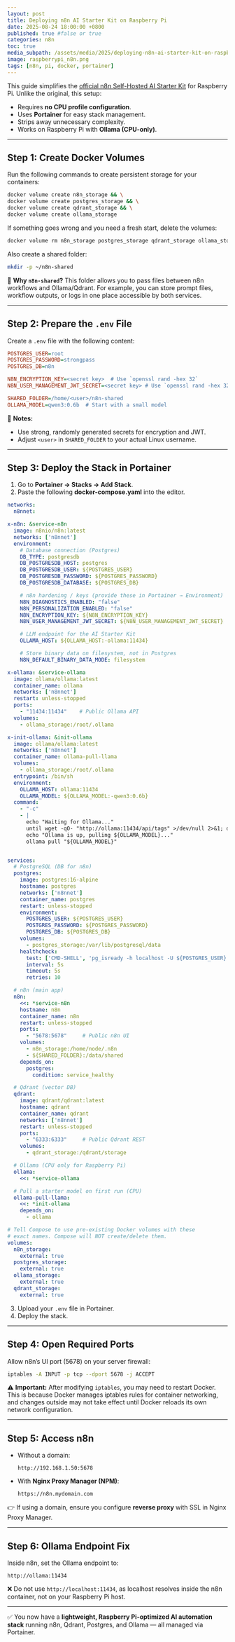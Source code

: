 ```yaml
---
layout: post
title: Deploying n8n AI Starter Kit on Raspberry Pi
date: 2025-08-24 18:00:00 +0800
published: true #false or true
categories: n8n
toc: true
media_subpath: /assets/media/2025/deploying-n8n-ai-starter-kit-on-raspberry-pi
image: raspberrypi_n8n.png
tags: [n8n, pi, docker, portainer]
---
```


This guide simplifies the [official n8n Self-Hosted AI Starter Kit](https://github.com/n8n-io/self-hosted-ai-starter-kit) for Raspberry Pi. Unlike the original, this setup:

* Requires **no CPU profile configuration**.
* Uses **Portainer** for easy stack management.
* Strips away unnecessary complexity.
* Works on Raspberry Pi with **Ollama (CPU-only)**.

---

## Step 1: Create Docker Volumes

Run the following commands to create persistent storage for your containers:

```bash
docker volume create n8n_storage && \
docker volume create postgres_storage && \
docker volume create qdrant_storage && \
docker volume create ollama_storage
```

If something goes wrong and you need a fresh start, delete the volumes:

```bash
docker volume rm n8n_storage postgres_storage qdrant_storage ollama_storage
```

Also create a shared folder:

```bash
mkdir -p ~/n8n-shared
```

🔹 **Why `n8n-shared`?**
This folder allows you to pass files between n8n workflows and Ollama/Qdrant. For example, you can store prompt files, workflow outputs, or logs in one place accessible by both services.

---

## Step 2: Prepare the `.env` File

Create a `.env` file with the following content:

```ini
POSTGRES_USER=root
POSTGRES_PASSWORD=strongpass
POSTGRES_DB=n8n

N8N_ENCRYPTION_KEY=<secret key>  # Use `openssl rand -hex 32`
N8N_USER_MANAGEMENT_JWT_SECRET=<secret key> # Use `openssl rand -hex 32`

SHARED_FOLDER=/home/<user>/n8n-shared
OLLAMA_MODEL=qwen3:0.6b  # Start with a small model
```

📌 **Notes:**

* Use strong, randomly generated secrets for encryption and JWT.
* Adjust `<user>` in `SHARED_FOLDER` to your actual Linux username.

---

## Step 3: Deploy the Stack in Portainer

1. Go to **Portainer → Stacks → Add Stack**.
2. Paste the following **docker-compose.yaml** into the editor.

```yaml
networks:
  n8nnet:

x-n8n: &service-n8n
  image: n8nio/n8n:latest
  networks: ['n8nnet']
  environment:
    # Database connection (Postgres)
    DB_TYPE: postgresdb
    DB_POSTGRESDB_HOST: postgres
    DB_POSTGRESDB_USER: ${POSTGRES_USER}
    DB_POSTGRESDB_PASSWORD: ${POSTGRES_PASSWORD}
    DB_POSTGRESDB_DATABASE: ${POSTGRES_DB}

    # n8n hardening / keys (provide these in Portainer → Environment)
    N8N_DIAGNOSTICS_ENABLED: "false"
    N8N_PERSONALIZATION_ENABLED: "false"
    N8N_ENCRYPTION_KEY: ${N8N_ENCRYPTION_KEY}
    N8N_USER_MANAGEMENT_JWT_SECRET: ${N8N_USER_MANAGEMENT_JWT_SECRET}

    # LLM endpoint for the AI Starter Kit
    OLLAMA_HOST: ${OLLAMA_HOST:-ollama:11434}

    # Store binary data on filesystem, not in Postgres
    N8N_DEFAULT_BINARY_DATA_MODE: filesystem

x-ollama: &service-ollama
  image: ollama/ollama:latest
  container_name: ollama
  networks: ['n8nnet']
  restart: unless-stopped
  ports:
    - "11434:11434"    # Public Ollama API
  volumes:
    - ollama_storage:/root/.ollama

x-init-ollama: &init-ollama
  image: ollama/ollama:latest
  networks: ['n8nnet']
  container_name: ollama-pull-llama
  volumes:
    - ollama_storage:/root/.ollama
  entrypoint: /bin/sh
  environment:
    OLLAMA_HOST: ollama:11434
    OLLAMA_MODEL: ${OLLAMA_MODEL:-qwen3:0.6b}
  command:
    - "-c"
    - |
      echo "Waiting for Ollama..."
      until wget -qO- "http://ollama:11434/api/tags" >/dev/null 2>&1; do sleep 2; done
      echo "Ollama is up, pulling ${OLLAMA_MODEL}..."
      ollama pull "${OLLAMA_MODEL}"


services:
  # PostgreSQL (DB for n8n)
  postgres:
    image: postgres:16-alpine
    hostname: postgres
    networks: ['n8nnet']
    container_name: postgres
    restart: unless-stopped
    environment:
      POSTGRES_USER: ${POSTGRES_USER}
      POSTGRES_PASSWORD: ${POSTGRES_PASSWORD}
      POSTGRES_DB: ${POSTGRES_DB}
    volumes:
      - postgres_storage:/var/lib/postgresql/data
    healthcheck:
      test: ['CMD-SHELL', 'pg_isready -h localhost -U ${POSTGRES_USER} -d ${POSTGRES_DB}']
      interval: 5s
      timeout: 5s
      retries: 10

  # n8n (main app)
  n8n:
    <<: *service-n8n
    hostname: n8n
    container_name: n8n
    restart: unless-stopped
    ports:
      - "5678:5678"     # Public n8n UI
    volumes:
      - n8n_storage:/home/node/.n8n
      - ${SHARED_FOLDER}:/data/shared
    depends_on:
      postgres:
        condition: service_healthy

  # Qdrant (vector DB)
  qdrant:
    image: qdrant/qdrant:latest
    hostname: qdrant
    container_name: qdrant
    networks: ['n8nnet']
    restart: unless-stopped
    ports:
      - "6333:6333"     # Public Qdrant REST
    volumes:
      - qdrant_storage:/qdrant/storage

  # Ollama (CPU only for Raspberry Pi)
  ollama:
    <<: *service-ollama

  # Pull a starter model on first run (CPU)
  ollama-pull-llama:
    <<: *init-ollama
    depends_on:
      - ollama

# Tell Compose to use pre-existing Docker volumes with these
# exact names. Compose will NOT create/delete them.
volumes:
  n8n_storage:
    external: true
  postgres_storage:
    external: true
  ollama_storage:
    external: true
  qdrant_storage:
    external: true
```

3. Upload your `.env` file in Portainer.
4. Deploy the stack.

---

## Step 4: Open Required Ports

Allow n8n’s UI port (5678) on your server firewall:

```bash
iptables -A INPUT -p tcp --dport 5678 -j ACCEPT
```

⚠️ **Important:**
After modifying `iptables`, you may need to restart Docker. This is because Docker manages iptables rules for container networking, and changes outside may not take effect until Docker reloads its own network configuration.

---

## Step 5: Access n8n

* Without a domain:

  ```
  http://192.168.1.50:5678
  ```
* With **Nginx Proxy Manager (NPM)**:

  ```
  https://n8n.mydomain.com
  ```

👉 If using a domain, ensure you configure **reverse proxy** with SSL in Nginx Proxy Manager.

---

## Step 6: Ollama Endpoint Fix

Inside n8n, set the Ollama endpoint to:

```
http://ollama:11434
```

❌ Do not use `http://localhost:11434`, as localhost resolves inside the n8n container, not on your Raspberry Pi host.

---

✅ You now have a **lightweight, Raspberry Pi-optimized AI automation stack** running n8n, Qdrant, Postgres, and Ollama — all managed via Portainer.

